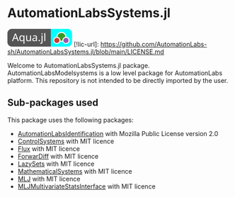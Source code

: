 # AutomationLabsSystems.jl

[![Aqua QA](https://raw.githubusercontent.com/JuliaTesting/Aqua.jl/master/badge.svg)](https://github.com/JuliaTesting/Aqua.jl)
[!lic-url]: https://github.com/AutomationLabs-sh/AutomationLabsSystems.jl/blob/main/LICENSE.md


Welcome to AutomationLabsSystems.jl package. AutomationLabsModelsystems is a low level package for AutomationLabs platform. This repository is not intended to be directly imported by the user.

## Sub-packages used 

This package uses the following packages:

* [AutomationLabsIdentification](https://github.com/AutomationLabs-sh/AutomationLabsIdentification.jl) with Mozilla Public License version 2.0
* [ControlSystems](https://github.com/JuliaControl/ControlSystems.jl) with MIT licence
* [Flux](https://github.com/FluxML/Flux.jl) with MIT licence
* [ForwarDiff](https://github.com/JuliaDiff/ForwardDiff.jl) with MIT licence
* [LazySets](https://github.com/JuliaReach/LazySets.jl) with MIT licence
* [MathematicalSystems](https://github.com/JuliaReach/MathematicalSystems.jl) with MIT licence
* [MLJ](https://github.com/alan-turing-institute/MLJ.jl) with MIT licence
* [MLJMultivariateStatsInterface](https://github.com/JuliaAI/MLJMultivariateStatsInterface.jl) with MIT licence
